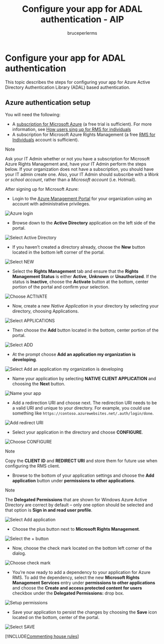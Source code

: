 ﻿---
# required metadata

title: Configure your app for ADAL authentication - AIP
description: Steps for configuring Azure Information Protection app to use Azure ADAL based authentication
keywords: authentication, RMS, ADAL, Informatin Protection,
author: bruceperlerms
ms.author: bruceper
manager: mbaldwin
ms.date: 03/13/2017
ms.topic: article
ms.prod:
ms.service: information-protection
ms.technology: techgroup-identity
ms.assetid: f89f59b7-33d1-4ab3-bb64-1e9bda269935

# optional metadata

#ROBOTS:
audience: developer
#ms.devlang:
ms.reviewer: shubhamp
ms.suite: ems
#ms.tgt_pltfrm:
#ms.custom:

---

# Configure your app for ADAL authentication

This topic describes the steps for configuring your app for Azure Active Directory Authentication Library (ADAL) based authentication.

## Azure authentication setup

You will need the following:

- A [subscription for Microsoft Azure](https://azure.microsoft.com/en-us/) (a free trial is sufficient). For more information, see [How users sing up for RMS for individuals](../understand-explore/rms-for-individuals-user-sign-up.md)
- A subscription for Microsoft Azure Rights Management (a free [RMS for Individuals](https://technet.microsoft.com/en-us/library/dn592127.aspx) account is sufficient).

> [!NOTE]
> Ask your IT Admin whether or not you have a subscription for Microsoft Azure Rights Management and, have your IT Admin perform the steps below. If your organization does not have a subscription, you should have your IT admin create one. Also, your IT Admin should subscribe with a *Work or school account*, rather than a *Microsoft account* (i.e. Hotmail).

After signing up for Microsoft Azure:

- Login to the [Azure Management Portal](https://manage.windowsazure.com) for your organization using an account with administrative privileges.

![Azure login](../media/AzurePortalLogin.png)

- Browse down to the **Active Directory** application on the left side of the portal.

![Select Active Directory](../media/AzureADPick.png)

- If you haven’t created a directory already, choose the **New** button located in the bottom left corner of the portal.

![Select NEW](../media/AzureNewBtn.png)

- Select the **Rights Management** tab and ensure that the **Rights Management Status** is either **Active**, **Unknown** or **Unauthorized**. If the status is **Inactive**, choose the **Activate** button at the bottom, center portion of the portal and confirm your selection.

![Choose ACTIVATE](../media/RMTab.png)

- Now, create a new *Native Application* in your directory by selecting your directory, choosing Applications.

![Select APPLICATIONS](../media/CreateNativeApp.png)

- Then choose the **Add** button located in the bottom, center portion of the portal.

![Select ADD](../media/AddAppBtn.png)

- At the prompt choose **Add an application my organization is developing**.

![Select Add an application my organization is developing](../media/AddAnAppPick.png)

- Name your application by selecting **NATIVE CLIENT APPLICATION** and choosing the **Next** button.

![Name your app](../media/TellUsInput.png)

- Add a redirection URI and choose next.
  The redirection URI needs to be a valid URI and unique to your directory. For example, you could use something like `https://contoso.azurewebsites.net/.auth/login/done`.

![Add redirect URI](../media/RedirectURI.png)

- Select your application in the directory and choose **CONFIGURE**.

![Choose CONFIGURE](../media/ConfigYourApp.png)

>[!NOTE]
> Copy the **CLIENT ID** and **REDIRECT URI** and store them for future use when configuring the RMS client.

- Browse to the bottom of your application settings and choose the **Add application** button under **permissions to other applications**.

>[!NOTE]
> The **Delegated Permissions** that are shown for Windows Azure Active Directory are correct by default – only one option should be selected and that option is **Sign in and read user profile**.

![Select Add application](../media/PermissionsToOtherBtn.png)

- Choose the plus button next to **Microsoft Rights Management**.

![Select the + button](../media/ChoosePlusBtn.png)

- Now, choose the check mark located on the bottom left corner of the dialog.

![Choose check mark](../media/choosecheck01.png)

- You’re now ready to add a dependency to your application for Azure RMS. To add the dependency, select the new **Microsoft Rights Management Services** entry under **permissions to other applications** and choose the **Create and access protected content for users** checkbox under the **Delegated Permissions:** drop box.

![Setup permissions](../media/AddDependency.png)

- Save your application to persist the changes by choosing the **Save** icon located on the bottom, center of the portal.

![Select SAVE](../media/SaveApplication.png)

[!INCLUDE[Commenting house rules](../includes/houserules.md)]